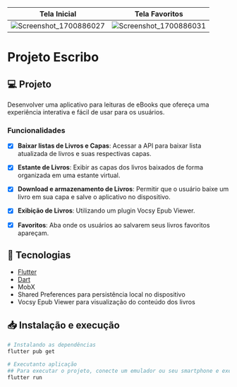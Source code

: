 | Tela Inicial  | Tela Favoritos |
| ------------- | ------------- |
| ![Screenshot_1700886027](https://github.com/Salops/projeto-escribo/assets/104448348/b3910261-4e00-442d-a3d4-57d2a870efeb) | ![Screenshot_1700886031](https://github.com/Salops/projeto-escribo/assets/104448348/34516a17-15b4-4c78-973d-6312b3d35b89)|




# Projeto Escribo 

## 💻 Projeto

Desenvolver uma aplicativo para leituras de eBooks que ofereça uma experiência interativa e fácil de usar para os usuários.

### Funcionalidades

- [x] **Baixar listas de Livros e Capas**: Acessar a API para baixar lista atualizada de livros e suas respectivas capas.

- [x] **Estante de Livros**: Exibir as capas dos livros baixados de forma organizada em uma estante virtual.

- [x] **Download e armazenamento de Livros**: Permitir que o usuário baixe um livro em sua capa e salve o aplicativo no dispositivo.

- [x] **Exibição de Livros**: Utilizando um plugin Vocsy Epub Viewer.

- [x] **Favoritos**: Aba onde os usuários ao salvarem seus livros favoritos apareçam.


## :rocket: Tecnologias

-  [Flutter](https://docs.flutter.dev/)
-  [Dart](https://dart.dev/)
-  MobX
-  Shared Preferences para persistência local no dispositivo
-  Vocsy Epub Viewer para visualização do conteúdo dos livros

## 📥 Instalação e execução

```bash
# Instalando as dependências
flutter pub get

# Executanto aplicação
## Para executar o projeto, conecte um emulador ou seu smartphone e execute:
flutter run

```
